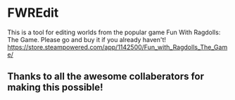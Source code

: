 # FWREdit
This is a tool for editing worlds from the popular game Fun With Ragdolls: The Game.
Please go and buy it if you already haven't! https://store.steampowered.com/app/1142500/Fun_with_Ragdolls_The_Game/

## Thanks to all the awesome collaberators for making this possible!
